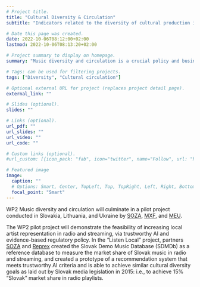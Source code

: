 ```yaml
---
# Project title.
title: "Cultural Diversity & Circulation"
subtitle: "Indicators related to the diversity of cultural production in Europe and its circulation"

# Date this page was created.
date: 2022-10-06T08:12:00+02:00
lastmod: 2022-10-06T08:13:20+02:00

# Project summary to display on homepage.
summary: "Music diversity and circulation is a crucial policy and business goal for European music stakeholders. Most European creators work in small countries, often confined to the audiences of a not widely spoken language; moreover, they are in competition with the entire world via media platforms, streaming services and traditional record sales."

# Tags: can be used for filtering projects.
tags: ["Diversity", "Cultural circulation"]

# Optional external URL for project (replaces project detail page).
external_link: ""

# Slides (optional).
slides: ""

# Links (optional).
url_pdf: ""
url_slides: ""
url_video: ""
url_code: ""

# Custom links (optional).
#url_custom: [{icon_pack: "fab", icon="twitter", name="Follow", url: "https://twitter.com/xyz"}]

# Featured image
image:
  caption: ""
  # Options: Smart, Center, TopLeft, Top, TopRight, Left, Right, BottomLeft, Bottom, BottomRight
  focal_point: "Smart"
---
```


WP2 Music diversity and circulation will culminate in a pilot project conducted in Slovakia, Lithuania, and Ukraine by [SOZA](/authors/soza), [MXF](/authors/mxf), and [MEU](/authors/meu). 

The WP2 pilot project will demonstrate the feasibility of increasing local artist
representation in radio and streaming, via trustworthy AI and evidence-based regulatory policy. In the “Listen Local” project, partners [SOZA](/authors/soza) and [Reprex](/authors/reprex) created the Slovak Demo Music Database (SDMDb) as a reference database to measure the market share of Slovak music in radio and streaming, and created a prototype of a recommendation
system that meets trustworthy AI criteria and is able to achieve similar cultural diversity goals as laid out by Slovak media legislation in 2015: i.e., to achieve 15% “Slovak” market share in radio playlists.

